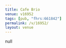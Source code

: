 ```yaml
---
title: Cafe Brio
venue: v16952
tags: [pub, "fhrs:661842"]
permalink: /v/16952/
layout: venue
---
```

null